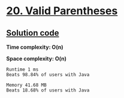# [20. Valid Parentheses](https://leetcode.com/problems/valid-parentheses/)

## [Solution code](https://github.com/alexengrig/leetcode/blob/main/src/main/java/dev/alexengrig/leetcode/_20_valid_parentheses/Solution.java)

**Time complexity: O(n)**

**Space complexity: O(n)**

```
Runtime 1 ms
Beats 98.84% of users with Java

Memory 41.68 MB
Beats 18.68% of users with Java
```
